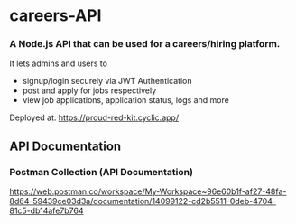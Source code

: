 # careers-API
### A Node.js API that can be used for a careers/hiring platform. 
It lets admins and users to 
- signup/login securely via JWT Authentication
- post and apply for jobs respectively
- view job applications, application status, logs and more

Deployed at: https://proud-red-kit.cyclic.app/

## API Documentation

### Postman Collection (API Documentation)
https://web.postman.co/workspace/My-Workspace~96e60b1f-af27-48fa-8d64-59439ce03d3a/documentation/14099122-cd2b5511-0deb-4704-81c5-db14afe7b764
